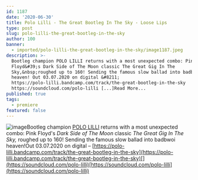 ```yaml
---
id: 1187
date: '2020-06-30'
title: Polo Lilli - The Great Bootleg In The Sky - Loose Lips
type: post
slug: polo-lilli-the-great-bootleg-in-the-sky
author: 100
banner:
  - imported/polo-lilli-the-great-bootleg-in-the-sky/image1187.jpeg
description: >-
  Bootleg champion POLO LILLI returns with a most unexpected combo: Pink
  Floyd&#39;s Dark Side of The Moon classic The Great Gig In The
  Sky,&nbsp;roughed up to 160! Sending the famous slow ballad into badbwoi
  heaven! Out 03.07.2020 on digital &#8211;
  https://polo-lilli.bandcamp.com/track/the-great-bootleg-in-the-sky
  https://soundcloud.com/polo-lilli [...]Read More...
published: true
tags:
  - premiere
featured: false
---
```

![image](../imported/polo-lilli-the-great-bootleg-in-the-sky/image1187.jpeg)Bootleg champion [POLO LILLI](https://polo-lilli.bandcamp.com/) returns with a most unexpected combo: Pink Floyd's _Dark Side of The Moon_ classic _The Great Gig In The Sky,_ roughed up to 160! Sending the famous slow ballad into badbwoi heaven!Out 03.07.2020 on digital – [](https://polo-lilli.bandcamp.com/)[](https://polo-lilli.bandcamp.com/track/the-great-bootleg-in-the-sky)[https://polo-lilli.bandcamp.com/track/the-great-bootleg-in-the-sky](https://polo-lilli.bandcamp.com/track/the-great-bootleg-in-the-sky)[](https://soundcloud.com/polo-lilli)[https://soundcloud.com/polo-lilli](https://soundcloud.com/polo-lilli)